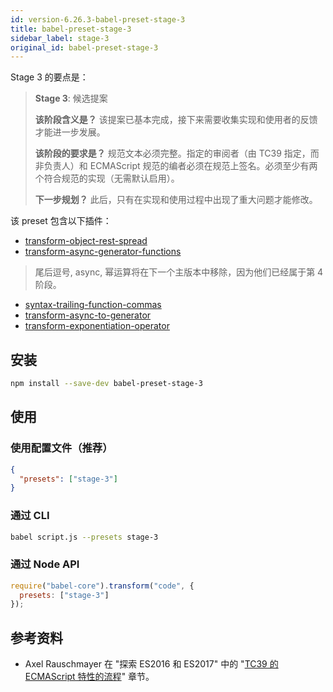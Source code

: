 ```yaml
---
id: version-6.26.3-babel-preset-stage-3
title: babel-preset-stage-3
sidebar_label: stage-3
original_id: babel-preset-stage-3
---
```


Stage 3 的要点是：

> **Stage 3**: 候选提案
>
> **该阶段含义是？** 该提案已基本完成，接下来需要收集实现和使用者的反馈才能进一步发展。
>
> **该阶段的要求是？** 规范文本必须完整。指定的审阅者（由 TC39 指定，而非负责人）和 ECMAScript 规范的编者必须在规范上签名。必须至少有两个符合规范的实现（无需默认启用）。
>
> **下一步规划？** 此后，只有在实现和使用过程中出现了重大问题才能修改。

该 preset 包含以下插件：

- [transform-object-rest-spread](babel-plugin-transform-object-rest-spread)
- [transform-async-generator-functions](babel-plugin-transform-async-generator-functions)

> 尾后逗号, async, 幂运算将在下一个主版本中移除，因为他们已经属于第 4 阶段。

- [syntax-trailing-function-commas](babel-plugin-syntax-trailing-function-commas)
- [transform-async-to-generator](babel-plugin-transform-async-to-generator)
- [transform-exponentiation-operator](babel-plugin-transform-exponentiation-operator)

## 安装

```sh
npm install --save-dev babel-preset-stage-3
```

## 使用

### 使用配置文件（推荐）

```json
{
  "presets": ["stage-3"]
}
```

### 通过 CLI

```sh
babel script.js --presets stage-3
```

### 通过 Node API

```javascript
require("babel-core").transform("code", {
  presets: ["stage-3"]
});
```

## 参考资料

- Axel Rauschmayer 在 "探索 ES2016 和 ES2017" 中的 "[TC39 的 ECMAScript 特性的流程](http://exploringjs.com/es2016-es2017/ch_tc39-process.html)" 章节。
